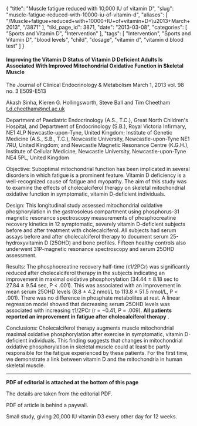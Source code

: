 {
    "title": "Muscle fatigue reduced with 10,000 IU of vitamin D",
    "slug": "muscle-fatigue-reduced-with-10000-iu-of-vitamin-d",
    "aliases": [
        "/Muscle+fatigue+reduced+with+10000+IU+of+vitamin+D+\u2013+March+2013",
        "/3871"
    ],
    "tiki_page_id": 3871,
    "date": "2013-03-08",
    "categories": [
        "Sports and Vitamin D",
        "Intervention"
    ],
    "tags": [
        "Intervention",
        "Sports and Vitamin D",
        "blood levels",
        "child",
        "dosage",
        "vitamin d",
        "vitamin d blood test"
    ]
}


#### Improving the Vitamin D Status of Vitamin D Deficient Adults Is Associated With Improved Mitochondrial Oxidative Function in Skeletal Muscle

The Journal of Clinical Endocrinology & Metabolism March 1, 2013 vol. 98 no. 3 E509-E513

Akash Sinha,     Kieren G. Hollingsworth,     Steve Ball and     Tim Cheetham t.d.cheetham@ncl.ac.uk

Department of Paediatric Endocrinology (A.S., T.C.), Great North Children's Hospital, and Department of Endocrinology (S.B.), Royal Victoria Infirmary, NE1 4LP Newcastle-upon-Tyne, United Kingdom; Institute of Genetic Medicine (A.S., S.B., T.C.), Newcastle University, Newcastle-upon-Tyne NE1 7RU, United Kingdom; and Newcastle Magnetic Resonance Centre (K.G.H.), Institute of Cellular Medicine, Newcastle University, Newcastle-upon-Tyne NE4 5PL, United Kingdom

Objective: Suboptimal mitochondrial function has been implicated in several disorders in which fatigue is a prominent feature. Vitamin D deficiency is a well-recognized cause of fatigue and myopathy. The aim of this study was to examine the effects of cholecalciferol therapy on skeletal mitochondrial oxidative function in symptomatic, vitamin D-deficient individuals.

Design: This longitudinal study assessed mitochondrial oxidative phosphorylation in the gastrosoleus compartment using phosphorus-31 magnetic resonance spectroscopy measurements of phosphocreatine recovery kinetics in 12 symptomatic, severely vitamin D-deficient subjects before and after treatment with cholecalciferol. All subjects had serum assays before and after cholecalciferol therapy to document serum 25-hydroxyvitamin D (25OHD) and bone profiles. Fifteen healthy controls also underwent 31P-magnetic resonance spectroscopy and serum 25OHD assessment.

Results: The phosphocreatine recovery half-time (τ1/2PCr) was significantly reduced after cholecalciferol therapy in the subjects indicating an improvement in maximal oxidative phosphorylation (34.44 ± 8.18 sec to 27.84 ± 9.54 sec, P < .001). This was associated with an improvement in mean serum 25OHD levels (8.8 ± 4.2 nmol/L to 113.8 ± 51.5 nmol/L, P < .001). There was no difference in phosphate metabolites at rest. A linear regression model showed that decreasing serum 25OHD levels was associated with increasing τ1/2PCr (r = −0.41, P = .009).  **All patients reported an improvement in fatigue after cholecalciferol therapy** .

Conclusions: Cholecalciferol therapy augments muscle mitochondrial maximal oxidative phosphorylation after exercise in symptomatic, vitamin D-deficient individuals. This finding suggests that changes in mitochondrial oxidative phosphorylation in skeletal muscle could at least be partly responsible for the fatigue experienced by these patients. For the first time, we demonstrate a link between vitamin D and the mitochondria in human skeletal muscle.

---

 **PDF of editorial is attached at the bottom of this page** 

The details are taken from the editorial PDF. 

PDF of article is behind a paywall.

Small study, giving 20,000 IU vitamin D3 every other day for 12 weeks.